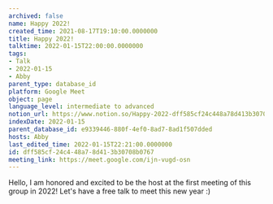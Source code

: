 ```yaml
---
archived: false
name: Happy 2022!
created_time: 2021-08-17T19:10:00.0000000
title: Happy 2022!
talktime: 2022-01-15T22:00:00.0000000
tags:
- Talk
- 2022-01-15
- Abby
parent_type: database_id
platform: Google Meet
object: page
language_level: intermediate to advanced
notion_url: https://www.notion.so/Happy-2022-dff585cf24c448a78d413b30708b0767
indexDate: 2022-01-15
parent_database_id: e9339446-880f-4ef0-8ad7-8ad1f507dded
hosts: Abby
last_edited_time: 2022-01-15T22:21:00.0000000
id: dff585cf-24c4-48a7-8d41-3b30708b0767
meeting_link: https://meet.google.com/ijn-vugd-osn
---
```


Hello, I am honored and excited to be the host at the first meeting of this group in 2022! Let's have a free talk to meet this new year :)





